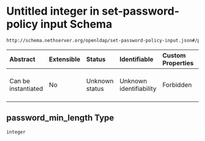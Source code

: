 # Untitled integer in set-password-policy input Schema

```txt
http://schema.nethserver.org/openldap/set-password-policy-input.json#/properties/strength/properties/password_min_length
```



| Abstract            | Extensible | Status         | Identifiable            | Custom Properties | Additional Properties | Access Restrictions | Defined In                                                                                         |
| :------------------ | :--------- | :------------- | :---------------------- | :---------------- | :-------------------- | :------------------ | :------------------------------------------------------------------------------------------------- |
| Can be instantiated | No         | Unknown status | Unknown identifiability | Forbidden         | Allowed               | none                | [set-password-policy-input.json\*](openldap/set-password-policy-input.json "open original schema") |

## password\_min\_length Type

`integer`
